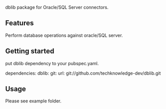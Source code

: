 <!-- 
This README describes the package. If you publish this package to pub.dev,
this README's contents appear on the landing page for your package.

For information about how to write a good package README, see the guide for
[writing package pages](https://dart.dev/guides/libraries/writing-package-pages). 

For general information about developing packages, see the Dart guide for
[creating packages](https://dart.dev/guides/libraries/create-library-packages)
and the Flutter guide for
[developing packages and plugins](https://flutter.dev/developing-packages). 
-->

dblib package for Oracle/SQL Server connectors. 

## Features

Perform database operations against oracle/SQL server.

## Getting started

put dblib dependency to your pubspec.yaml.

dependencies:
  dblib:
    git:
      url: git://github.com/techknowledge-dev/dblib.git  
        
## Usage

Please see example folder.
